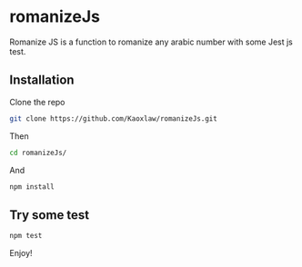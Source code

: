 # romanizeJs

Romanize JS is a function to romanize any arabic number with some Jest js test.

## Installation

Clone the repo

```bash
git clone https://github.com/Kaoxlaw/romanizeJs.git
```

Then

```bash
cd romanizeJs/
```

And

```bash
npm install
```

## Try some test

```bash
npm test
```

Enjoy!
